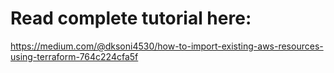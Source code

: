 # Read complete tutorial here:
https://medium.com/@dksoni4530/how-to-import-existing-aws-resources-using-terraform-764c224cfa5f

